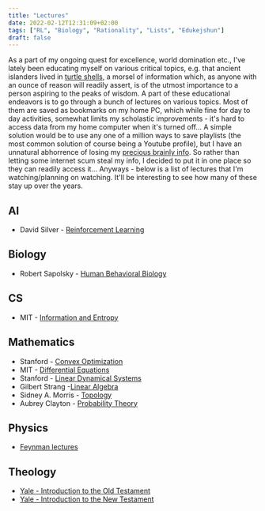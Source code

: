 ```yaml
---
title: "Lectures"
date: 2022-02-12T12:31:09+02:00
tags: ["RL", "Biology", "Rationality", "Lists", "Edukejshun"]
draft: false
---
```


As a part of my ongoing quest for excellence, world domination etc., I've lately been educating myself on various critical topics, e.g. that ancient islanders lived in [turtle shells](https://sententiaeantiquae.com/2022/01/09/turtle-eaters-and-their-homes-2/), a morsel of information which, as anyone with an ounce of reason will readily assert, is of the utmost importance to a person aspiring to the peaks of wisdom. A part of these educational endeavors is to go through a bunch of lectures on various topics. Most of them are saved as bookmarks on my home PC, which while fine for day to day activities, somewhat limits my scholastic improvements - it's hard to access data from my home computer when it's turned off... A simple solution would be to use any one of a million ways to save playlists (the most common solution of course being a Youtube profile), but I have an unnatural abhorrence of losing my [precious brainly info](https://www.youtube.com/watch?v=gNJ4Q9jqL8A). So rather than letting some internet scum steal my info, I decided to put it in one place so they can readily access it...
  Anyways - below is a list of lectures that I'm watching/planning on watching. It'll be interesting to see how many of these stay up over the years.

## AI
 * David Silver - [Reinforcement Learning](https://deepmind.com/learning-resources/-introduction-reinforcement-learning-david-silver)

## Biology
 * Robert Sapolsky - [Human Behavioral Biology](https://www.robertsapolskyrocks.com/intro-to-human-behavioral-biology.html)

## CS

 * MIT - [Information and Entropy](https://mitocw.ups.edu.ec/courses/electrical-engineering-and-computer-science/6-050j-information-and-entropy-spring-2008/)

## Mathematics

 * Stanford - [Convex Optimization](https://see.stanford.edu/Course/EE364A)
 * MIT - [Differential Equations](https://ocw.mit.edu/courses/mathematics/18-03-differential-equations-spring-2010/)
 * Stanford - [Linear Dynamical Systems](https://see.stanford.edu/Course/EE263)
 * Gilbert Strang -[Linear Algebra](https://ocw.mit.edu/courses/mathematics/18-06-linear-algebra-spring-2010/)
 * Sidney A. Morris - [Topology](https://www.topologywithouttears.net/)
 * Aubrey Clayton - [Probability Theory](https://www.youtube.com/playlist?list=PL9v9IXDsJkktefQzX39wC2YG07vw7DsQ_)

## Physics

 * [Feynman lectures](https://www.feynmanlectures.caltech.edu/)

## Theology

 * [Yale - Introduction to the Old Testament](https://www.youtube.com/watch?v=mo-YL-lv3RY&list=PLh9mgdi4rNeyuvTEbD-Ei0JdMUujXfyWi)
 * [Yale - Introduction to the New Testament](https://www.youtube.com/watch?v=dtQ2TS1CiDY&list=PL279CFA55C51E75E0)
